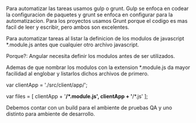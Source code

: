 Para automatizar las tareas usamos gulp o grunt. Gulp se enfoca en codear la configuracion de paquetes y grunt se enfoca en configurar para la automatizacion. Para los proyectos usamos Grunt porque el codigo es mas facil de leer y escribir, pero ambos son excelentes.

 Para automatizar tareas al listar la definicion de los modulos de javascript  *.module.js antes que cualquier otro archivo javascript.

Porque?: Angular necesita definir los modulos antes de ser utilizados.

Ademas de que nombrar los modulos con la extension *.module.js  da mayor facilidad al englobar y listarlos dichos archivos de primero.

var clientApp = './src/client/app/';

var files = [
  clientApp + '**/*.module.js',
  clientApp + '**/*.js'
];

Debemos contar con un build para el ambiente de pruebas QA y uno distinto para ambiente de desarrollo.
